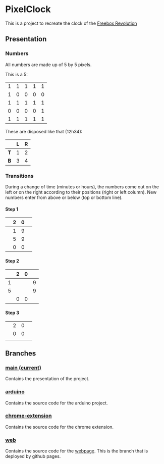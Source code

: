 # PixelClock
This is a project to recreate the clock of the [Freebox Revolution](https://www.free.fr/freebox/freebox-revolution/)

## Presentation
### Numbers
All numbers are made up of 5 by 5 pixels.

This is a 5:

|   |   |   |   |   |
|:-:|:-:|:-:|:-:|:-:|
| 1 | 1 | 1 | 1 | 1 |
| 1 | 0 | 0 | 0 | 0 |
| 1 | 1 | 1 | 1 | 1 |
| 0 | 0 | 0 | 0 | 1 |
| 1 | 1 | 1 | 1 | 1 |

These are disposed like that (12h34):

|       | L | R |
|:------|:-:|:-:|
| **T** | 1 | 2 |
| **B** | 3 | 4 |

### Transitions
During a change of time (minutes or hours), the numbers come out on the left or on the right according to their positions (right or left column). New numbers enter from above or below (top or bottom line).

#### Step 1

|   | 2 | 0 |   |
|:-:|:-:|:-:|:-:|
|   | 1 | 9 |   |
|   | 5 | 9 |   |
|   | 0 | 0 |   |

#### Step 2

|   | 2 | 0 |   |
|:-:|:-:|:-:|:-:|
| 1 |   |   | 9 |
| 5 |   |   | 9 |
|   | 0 | 0 |   |

#### Step 3

|   |   |   |   |
|:-:|:-:|:-:|:-:|
|   | 2 | 0 |   |
|   | 0 | 0 |   |
|   |   |   |   |

## Branches
### [main (current)](https://github.com/6moon9/PixelClock/)
Contains the presentation of the project.

### [arduino](https://github.com/6moon9/PixelClock/tree/arduino/)
Contains the source code for the arduino project.

### [chrome-extension](https://github.com/6moon9/PixelClock/tree/chrome-extension/)
Contains the source code for the chrome extension.

### [web](https://github.com/6moon9/PixelClock/tree/web/)
Contains the source code for the [webpage](https://6moon9.github.io/PixelClock/). This is the branch that is deployed by github pages.